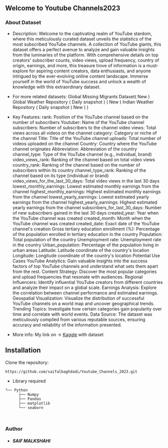 ## Welcome to Youtube Channels2023

### About Dataset
- Description:
Welcome to the captivating realm of YouTube stardom, where this meticulously curated dataset unveils the statistics of the most subscribed YouTube channels. A collection of YouTube giants, this dataset offers a perfect avenue to analyze and gain valuable insights from the luminaries of the platform. With comprehensive details on top creators' subscriber counts, video views, upload frequency, country of origin, earnings, and more, this treasure trove of information is a must-explore for aspiring content creators, data enthusiasts, and anyone intrigued by the ever-evolving online content landscape. Immerse yourself in the world of YouTube success and unlock a wealth of knowledge with this extraordinary dataset.

- For more related datasets:
Global Missing Migrants Dataset( New ) 
Global Weather Repository ( Daily snapshot ) ( New )
Indian Weather Repository ( Daily snapshot ( New ) ) 

- Key Features:
rank: Position of the YouTube channel based on the number of subscribers
Youtuber: Name of the YouTube channel
subscribers: Number of subscribers to the channel
video views: Total views across all videos on the channel
category: Category or niche of the channel
Title: Title of the YouTube channel
uploads: Total number of videos uploaded on the channel
Country: Country where the YouTube channel originates
Abbreviation: Abbreviation of the country
channel_type: Type of the YouTube channel (e.g., individual, brand)
video_views_rank: Ranking of the channel based on total video views
country_rank: Ranking of the channel based on the number of subscribers within its country
channel_type_rank: Ranking of the channel based on its type (individual or brand)
video_views_for_the_last_30_days: Total video views in the last 30 days
lowest_monthly_earnings: Lowest estimated monthly earnings from the channel
highest_monthly_earnings: Highest estimated monthly earnings from the channel
lowest_yearly_earnings: Lowest estimated yearly earnings from the channel
highest_yearly_earnings: Highest estimated yearly earnings from the channel
subscribers_for_last_30_days: Number of new subscribers gained in the last 30 days
created_year: Year when the YouTube channel was created
created_month: Month when the YouTube channel was created
created_date: Exact date of the YouTube channel's creation
Gross tertiary education enrollment (%): Percentage of the population enrolled in tertiary education in the country
Population: Total population of the country
Unemployment rate: Unemployment rate in the country
Urban_population: Percentage of the population living in urban areas
Latitude: Latitude coordinate of the country's location
Longitude: Longitude coordinate of the country's location
Potential Use Cases
YouTube Analytics: Gain valuable insights into the success factors of top YouTube channels and understand what sets them apart from the rest.
Content Strategy: Discover the most popular categories and upload frequencies that resonate with audiences.
Regional Influencers: Identify influential YouTube creators from different countries and analyze their impact on a global scale.
Earnings Analysis: Explore the correlation between channel performance and estimated earnings.
Geospatial Visualization: Visualize the distribution of successful YouTube channels on a world map and uncover geographical trends.
Trending Topics: Investigate how certain categories gain popularity over time and correlate with world events.
Data Source: The dataset was meticulously compiled from various reputable sources, ensuring accuracy and reliability of the information presented.

- More info: 
My link on → [Kaggle]([https://appsdeployment.streamlit.app/](https://www.kaggle.com/code/saifalbaghdadi6/data-analysis-of-youtube-channels)) with dataset


## Installation

Clone the repository:
```
https://github.com/saifalbaghdadi/Youtube_Channels_2023.git
```

* Library required
 

```
└── Python
      ├── Numpy   
      ├── Pandas
      ├── matplotlib
      └── seaborn   
       
     
```


### Author
* <h5> SAIF MALKSHAHI </h5>
